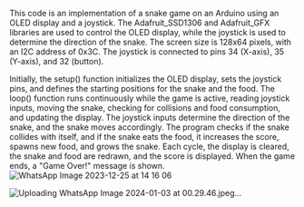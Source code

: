 This code is an implementation of a snake game on an Arduino using an OLED display and a joystick. The Adafruit_SSD1306 and Adafruit_GFX libraries are used to control the OLED display, while the joystick is used to determine the direction of the snake. The screen size is 128x64 pixels, with an I2C address of 0x3C. The joystick is connected to pins 34 (X-axis), 35 (Y-axis), and 32 (button).

Initially, the setup() function initializes the OLED display, sets the joystick pins, and defines the starting positions for the snake and the food. The loop() function runs continuously while the game is active, reading joystick inputs, moving the snake, checking for collisions and food consumption, and updating the display. The joystick inputs determine the direction of the snake, and the snake moves accordingly. The program checks if the snake collides with itself, and if the snake eats the food, it increases the score, spawns new food, and grows the snake. Each cycle, the display is cleared, the snake and food are redrawn, and the score is displayed. When the game ends, a "Game Over!" message is shown.
![WhatsApp Image 2023-12-25 at 14 16 06](https://github.com/user-attachments/assets/51ee242c-49f7-4f0d-a733-cfad6a108be3)


![Uploading WhatsApp Image 2024-01-03 at 00.29.46.jpeg…]()
